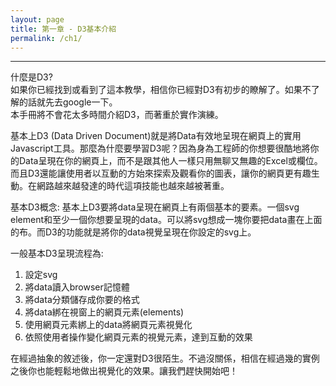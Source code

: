 ```yaml
---
layout: page
title: 第一章 - D3基本介紹
permalink: /ch1/
---
```

***

什麼是D3?  
如果你已經找到或看到了這本教學，相信你已經對D3有初步的瞭解了。如果不了解的話就先去google一下。  
本手冊將不會花太多時間介紹D3，而著重於實作演練。

基本上D3 (Data Driven Document)就是將Data有效地呈現在網頁上的實用Javascript工具。那麼為什麼要學習D3呢？因為身為工程師的你想要很酷地將你的Data呈現在你的網頁上，而不是跟其他人一樣只用無聊又無趣的Excel或欄位。而且D3還能讓使用者以互動的方始來探索及觀看你的圖表，讓你的網頁更有趣生動。在網路越來越發達的時代這項技能也越來越被著重。

基本D3概念:
基本上D3要將data呈現在網頁上有兩個基本的要素。一個svg element和至少一個你想要呈現的data。可以將svg想成一塊你要把data畫在上面的布。而D3的功能就是將你的data視覺呈現在你設定的svg上。

一般基本D3呈現流程為:  
1. 設定svg  
2. 將data讀入browser記憶體  
3. 將data分類儲存成你要的格式  
4. 將data綁在視窗上的網頁元素(elements)  
5. 使用網頁元素綁上的data將網頁元素視覺化  
6. 依照使用者操作變化網頁元素的視覺元素，達到互動的效果  

在經過抽象的敘述後，你一定還對D3很陌生。不過沒關係，相信在經過幾的實例之後你也能輕鬆地做出視覺化的效果。讓我們趕快開始吧！
